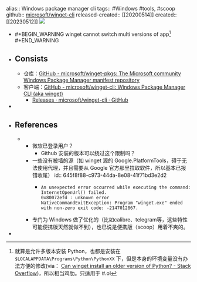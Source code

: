 alias:: Windows package manager cli
tags:: #Windows #tools, #scoop
github:: [microsoft/winget-cli](https://github.com/microsoft/winget-cli)
released-created:: [[20200514]]
created:: [[20230512]]
![](https://img.shields.io/github/stars/microsoft/winget-cli)

- #+BEGIN_WARNING
  winget cannot switch multi versions of app[^version]
  #+END_WARNING
- ## Consists
  - 仓库：[GitHub - microsoft/winget-pkgs: The Microsoft community Windows Package Manager manifest repository](https://github.com/microsoft/winget-pkgs)
  - 客户端：[GitHub - microsoft/winget-cli: Windows Package Manager CLI (aka winget)](https://github.com/microsoft/winget-cli)
    - [Releases · microsoft/winget-cli · GitHub](https://github.com/microsoft/winget-cli/releases)
-
- ## References
  - [^version]: 就算是允许多版本安装 Python，也都是安装在 `$LOCALAPPDATA\Programs\Python\PythonXX` 下，但是本身的环境变量没有办法方便的修改(via： [Can winget install an older version of Python? - Stack Overflow](https://stackoverflow.com/questions/70281103/can-winget-install-an-older-version-of-python))，所以相当鸡肋。只适用于 #.ol
    - 微软已登录用户？
      - Github 安装的版本可以绕过这个限制吗？
    - 一些没有被墙的源（如 winget 源的 Google.PlatformTools，碍于无法使用代理，并且需要从 Google 官方那里拉取软件，所以基本已报错收尾）
      id:: 645f8f88-c973-44da-8e08-41f71bd3e2d2
      - ```
        An unexpected error occurred while executing the command:
        InternetOpenUrl() failed.
        0x80072efd : unknown error
        NativeCommandExitException: Program "winget.exe" ended with non-zero exit code: -2147012867.
        ```
    - 专门为 Windows 做了优化的（比如calibre、telegram等，这些特性可能便携版天然就做不到），也已说是便携版（scoop）用着不爽的。
-